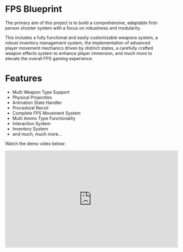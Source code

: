 # FPS Blueprint

The primary aim of this project is to build a comprehensive, adaptable first-person shooter system with a focus on robustness and modularity. 

This includes a fully functional and easily customizable weapons system, a robust inventory management system, the implementation of advanced player movement mechanics driven by distinct states, a carefully crafted weapon effects system to enhance player immersion, and much more to elevate the overall FPS gaming experience.

# Features
- Multi Weapon Type Support
- Physical Projectiles
- Animation State Handler
- Procedural Recoil
- Complete FPS Movement System
- Multi Ammo Type Functionality
- Interaction System
- Inventory System
- and much, much more...


Watch the demo video below:

<iframe width="560" height="315" src="https://www.youtube.com/watch?v=wOqnevJ0jyI" frameborder="0" allow="accelerometer; autoplay; encrypted-media; gyroscope; picture-in-picture" allowfullscreen></iframe>
